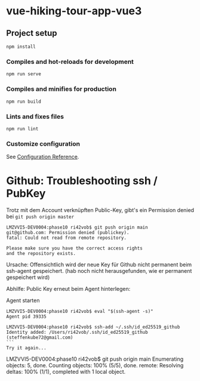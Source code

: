 # vue-hiking-tour-app-vue3

## Project setup
```
npm install
```

### Compiles and hot-reloads for development
```
npm run serve
```

### Compiles and minifies for production
```
npm run build
```

### Lints and fixes files
```
npm run lint
```

### Customize configuration
See [Configuration Reference](https://cli.vuejs.org/config/).


# Github: Troubleshooting ssh / PubKey

Trotz mit dem Account verknüpften Public-Key, gibt's ein Permission denied bei `git push origin master`

````shell
LMZVVI5-DEV0004:phase10 ri42vob$ git push origin main
git@github.com: Permission denied (publickey).
fatal: Could not read from remote repository.

Please make sure you have the correct access rights
and the repository exists.
```` 
Ursache: Offensichtlich wird der neue Key für Github nicht permanent beim ssh-agent gespeichert.
(hab noch nicht herausgefunden, wie er permanent gespeichert wird)

Abhilfe: Public Key erneut beim Agent hinterlegen:

Agent starten
````
LMZVVI5-DEV0004:phase10 ri42vob$ eval "$(ssh-agent -s)"
Agent pid 39335

LMZVVI5-DEV0004:phase10 ri42vob$ ssh-add ~/.ssh/id_ed25519_github
Identity added: /Users/ri42vob/.ssh/id_ed25519_github (steffenkube72@gmail.com)
```
Try it again...
````
LMZVVI5-DEV0004:phase10 ri42vob$ git push origin main
Enumerating objects: 5, done.
Counting objects: 100% (5/5), done.
remote: Resolving deltas: 100% (1/1), completed with 1 local object.
````